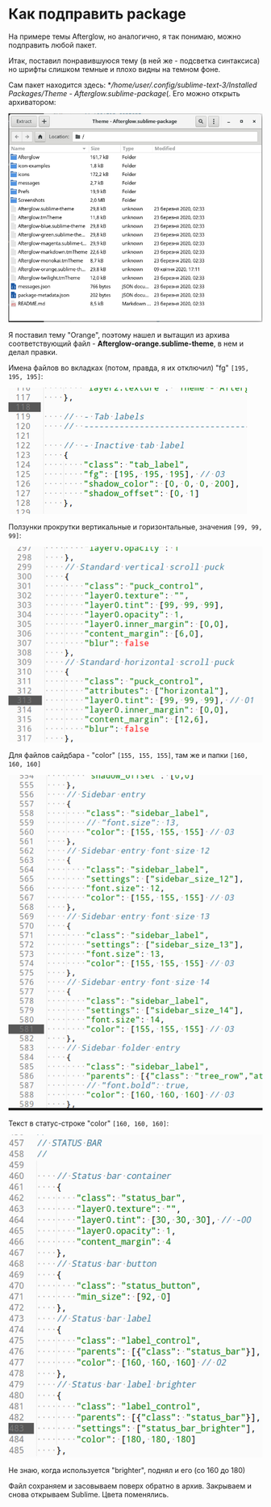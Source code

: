 # Как подправить package

На примере темы Afterglow, но аналогично, я так понимаю, можно подправить любой пакет.

Итак, поставил понравившуюся тему (в ней же - подсветка синтаксиса) но шрифты слишком темные и плохо видны на темном фоне.

Сам пакет находится здесь: **/home/user/.config/sublime-text-3/Installed Packages/Theme - Afterglow.sublime-package*(. Его можно открыть архиватором:

![package](st_package.png)

Я поставил тему "Orange", поэтому нашел и вытащил из архива соответствующий файл - **Afterglow-orange.sublime-theme**, в нем и делал правки.

Имена файлов во вкладках (потом, правда, я их отключил) "fg" `[195, 195, 195]`: 

![package](st_tabs.png)

Ползунки прокрутки вертикальные и горизонтальные, значения `[99, 99, 99]`:

![package](st_polzunok.png)

Для файлов сайдбара - "color" `[155, 155, 155]`, там же и папки `[160, 160, 160]`

![package](st_sb_lab.png)

Текст в статус-строке "color" `[160, 160, 160]`:

![package](st_status_bar.png)

Не знаю, когда используется "brighter", поднял и его (со 160 до 180)

Файл сохраняем и засовываем поверх обратно в архив. Закрываем и снова открываем Sublime. Цвета поменялись.

